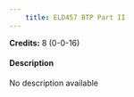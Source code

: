```yaml
---
    title: ELD457 BTP Part II
---
```

**Credits:** 8 (0-0-16)



#### Description 
No description available